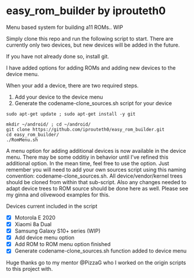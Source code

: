 # easy_rom_builder by iprouteth0
Menu based system for building a11 ROMs..  WIP

Simply clone this repo and run the following script to start.  There are currently only two devices, but new devices will be added in the future.

If you have not already done so, install git.

I have added options for adding ROMs and adding new devices to the device menu.

When your add a device, there are two required steps.

1) Add your device to the device menu
2) Generate the codename-clone_sources.sh script for your device

```
sudo apt-get update ; sudo apt-get install -y git
```

```
mkdir ~/android/ ; cd ~/android/
git clone https://github.com/iprouteth0/easy_rom_builder.git
cd easy_rom_builder/
./RomMenu.sh
```

A menu option for adding additional devices is now available in the device menu.  There may be some odditiy in behavior until I've refined this additional option.  In the mean time, feel free to use the option.  Just remember you will need to add your own sources script using this naming convention: codename-clone_sources.sh.  All device/vendor/kernel trees should be cloned from within that sub-script.  Also any changes needed to adapt device trees to ROM source should be done here as well.  Please see my ginna and olivewood examples for this.

Devices current included in the script
- [x] Motorola E 2020
- [x] Xiaomi 8a Dual
- [x] Samsung Galaxy S10+ series (WIP)
- [x] Add device menu option
- [x] Add ROM to ROM menu option finished
- [x] Generate codename-clone_sources.sh function added to device menu

Huge thanks go to my mentor @PizzaG who I worked on the origin scripts to this project with.
